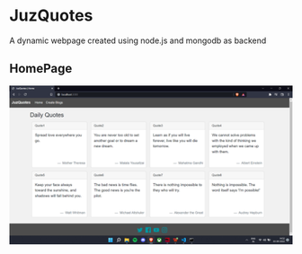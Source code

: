 # JuzQuotes
A dynamic webpage created using node.js and mongodb as backend
<h2>HomePage</h2>

![image info](./pictures/home.png)
